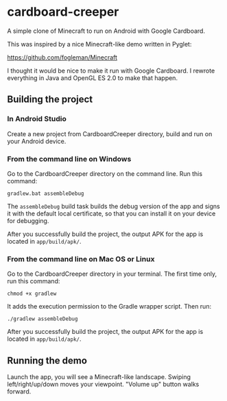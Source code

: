cardboard-creeper
=================

A simple clone of Minecraft to run on Android with Google Cardboard.

This was inspired by a nice Minecraft-like demo written in Pyglet:

https://github.com/fogleman/Minecraft

I thought it would be nice to make it run with Google Cardboard.  I rewrote everything in Java and
OpenGL ES 2.0 to make that happen.

## Building the project
### In Android Studio
Create a new project from CardboardCreeper directory, build and run on your Android device.

### From the command line on Windows
Go to the CardboardCreeper directory on the command line.  Run this command:

```
gradlew.bat assembleDebug
```

The `assembleDebug` build task builds the debug version of the app and signs it with the default
local certificate, so that you can install it on your device for debugging.

After you successfully build the project, the output APK for the app is located in `app/build/apk/`.

### From the command line on Mac OS or Linux
Go to the CardboardCreeper directory in your terminal.  The first time only, run this command:

```
chmod +x gradlew
```

It adds the execution permission to the Gradle wrapper script.  Then run:

```
./gradlew assembleDebug
```

After you successfully build the project, the output APK for the app is located in `app/build/apk/`.

## Running the demo
Launch the app, you will see a Minecraft-like landscape.  Swiping left/right/up/down moves your
viewpoint.  "Volume up" button walks forward.
